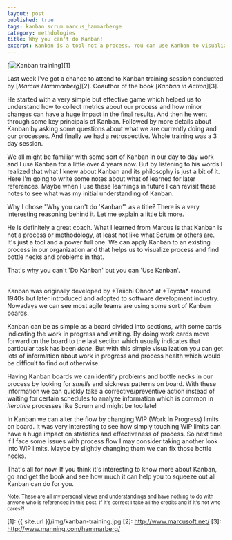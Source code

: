 ```yaml
---
layout: post
published: true
tags: kanban scrum marcus_hammarberge
category: methdologies
title: Why you can't do Kanban!
excerpt: Kanban is a tool not a process. You can use Kanban to visualize your process and collect metrics about your process health. But you can't "Do Kanban"
---
```


[<img src="{{ site.url }}/img/kanban-training-320x83.jpg" alt="Kanban training" />][1]

Last week I've got a chance to attend to Kanban training session conducted by [*Marcus Hammarberg*][2]. Coauthor of the book [*Kanban in Action*][3].

He started with a very simple but effective game which helped us to understand how to collect metrics about our process and how minor changes can have a huge impact in the final results. And then he went through some key principals of Kanban. Followed by more details about Kanban by asking some questions about what we are currently doing and our processes. And finally we had a retrospective. Whole training was a 3 day session.

We all might be familiar with some sort of Kanban in our day to day work and I use Kanban for a little over 4 years now. But by listening to his words I realized that what I knew about Kanban and its philosophy is just a bit of it. Here I'm going to write some notes about what of learned for later references. Maybe when I use these learnings in future I can revisit these notes to see what was my initial understanding of Kanban.

Why I chose "Why you can't do 'Kanban'" as a title? There is a very interesting reasoning behind it. Let me explain a little bit more.

He is definitely a great coach. What I learned from Marcus is that Kanban is not a process or methodology, at least not like what Scrum or others are. It's just a tool and a power full one. We can apply Kanban to an existing process in our organization and that helps us to visualize process and find bottle necks and problems in that.

That's why you can't 'Do Kanban' but you can 'Use Kanban'.

<div class="ads"> <ins class="adsbygoogle" style="display:block" data-ad-client="ca-pub-7360583392867579" data-ad-slot="4587256441" data-ad-format="rectangle"></ins> </div> <script> (adsbygoogle = window.adsbygoogle || []).push({}); </script>

<br>
Kanban was originally developed by *Taiichi Ohno* at *Toyota* around 1940s but later introduced and adopted to software development industry. Nowadays we can see most agile teams are using some sort of Kanban boards.

Kanban can be as simple as a board divided into sections, with some cards indicating the work in progress and waiting. By doing work cards move forward on the board to the last section which usually indicates that particular task has been *done*. But with this simple visualization you can get lots of information about work in progress and process health which would be difficult to find out otherwise.

Having Kanban boards we can identify problems and bottle necks in our process by looking for *smells* and sickness patterns on board. With these information we can quickly take a corrective/preventive action instead of waiting for certain schedules to analyze information which is common in *iterative* processes like Scrum and might be too late!

In Kanban we can alter the flow by changing WIP (Work In Progress) limits on board. It was very interesting to see how simply touching  WIP limits can have a huge impact on statistics and effectiveness of process. So next time if I face some issues with process flow I may consider taking another look into WIP limits. Maybe by slightly changing them we can fix those bottle necks.

That's all for now. If you think it's interesting to know more about Kanban, go and get the book and see how much it can help you to squeeze out all Kanban can do for you.

<sup>Note: These are all my personal views and understandings and have nothing to do with anyone who is referenced in this post. If it's correct I take all the credits and if it's not who cares?!</sup>

[1]: {{ site.url }}/img/kanban-training.jpg
[2]: http://www.marcusoft.net/
[3]: http://www.manning.com/hammarberg/
